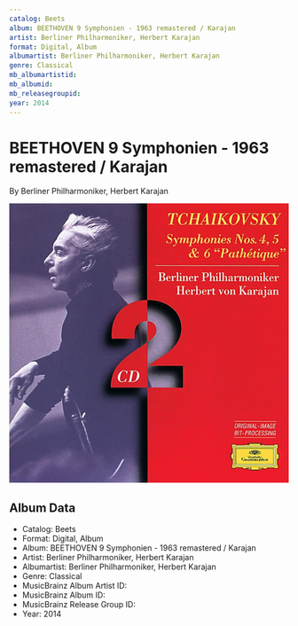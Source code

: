 ```yaml
---
catalog: Beets
album: BEETHOVEN 9 Symphonien - 1963 remastered / Karajan
artist: Berliner Philharmoniker, Herbert Karajan
format: Digital, Album
albumartist: Berliner Philharmoniker, Herbert Karajan
genre: Classical
mb_albumartistid: 
mb_albumid: 
mb_releasegroupid: 
year: 2014
---
```


# BEETHOVEN 9 Symphonien - 1963 remastered / Karajan

By Berliner Philharmoniker, Herbert Karajan

![](../../assets/beetscovers/Berliner_Philharmoniker__Herbert_Karajan-BEETHOVEN_9_Symphonien_-_1963_remastered_-_Karajan.jpg)

## Album Data

- Catalog: Beets
- Format: Digital, Album
- Album: BEETHOVEN 9 Symphonien - 1963 remastered / Karajan
- Artist: Berliner Philharmoniker, Herbert Karajan
- Albumartist: Berliner Philharmoniker, Herbert Karajan
- Genre: Classical
- MusicBrainz Album Artist ID: 
- MusicBrainz Album ID: 
- MusicBrainz Release Group ID: 
- Year: 2014

